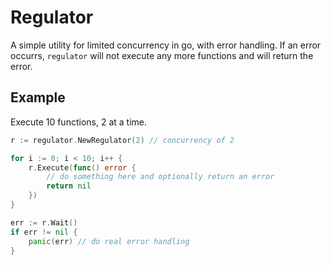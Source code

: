 # Regulator

A simple utility for limited concurrency in go, with error handling.  If an error occurrs, `regulator` will not execute any more functions and will return the error.

## Example

Execute 10 functions, 2 at a time.

```go
r := regulator.NewRegulator(2) // concurrency of 2

for i := 0; i < 10; i++ {
    r.Execute(func() error {
        // do something here and optionally return an error
        return nil
    })
}

err := r.Wait()
if err != nil {
    panic(err) // do real error handling
}
```
